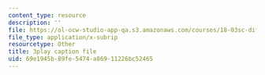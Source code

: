 ```yaml
---
content_type: resource
description: ''
file: https://ol-ocw-studio-app-qa.s3.amazonaws.com/courses/18-03sc-differential-equations-fall-2011/69e1945b89fe5474a86911226bc52465_tVzaX9u6YAE.vtt
file_type: application/x-subrip
resourcetype: Other
title: 3play caption file
uid: 69e1945b-89fe-5474-a869-11226bc52465
---
```

